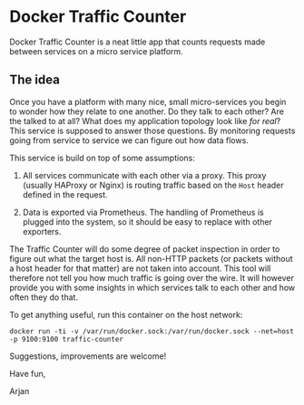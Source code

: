# Docker Traffic Counter

Docker Traffic Counter is a neat little app that counts requests made between
services on a micro service platform.

## The idea

Once you have a platform with many nice, small micro-services you begin to
wonder how they relate to one another. Do they talk to each other? Are
the talked to at all? What does my application topology look like
*for real*? This service is supposed to answer those questions. By
monitoring requests going from service to service we can figure out how
data flows.

This service is build on top of some assumptions:

1. All services communicate with each other via a proxy. This proxy (usually
   HAProxy or Nginx) is routing traffic based on the `Host` header defined in
   the request.
   
2. Data is exported via Prometheus. The handling of Prometheus is plugged into
   the system, so it should be easy to replace with other exporters.

The Traffic Counter will do some degree of packet inspection in order to
figure out what the target host is. All non-HTTP packets (or packets without
a host header for that matter) are not taken into account. This tool will
therefore  not tell you how much traffic is going over the wire. It will
however provide you with some insights in which services talk to each other
and how often they do that.

To get anything useful, run this container on the host network:

    docker run -ti -v /var/run/docker.sock:/var/run/docker.sock --net=host -p 9100:9100 traffic-counter

Suggestions, improvements are welcome!

Have fun,

Arjan
